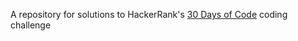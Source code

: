 A repository for solutions to HackerRank's [30 Days of Code](https://www.hackerrank.com/domains/tutorials/30-days-of-code) coding challenge
